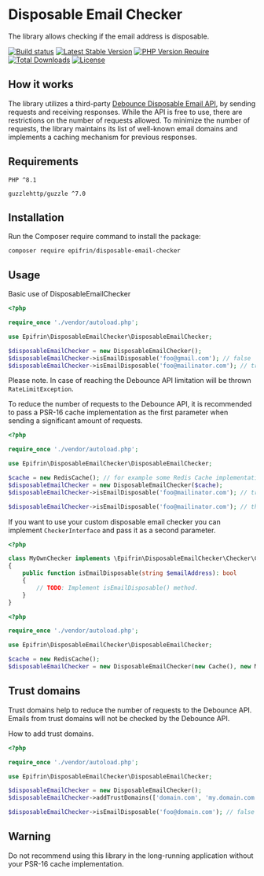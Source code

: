# Disposable Email Checker
The library allows checking if the email address is disposable.

[![Build status](https://github.com/epifrin/DisposableEmailChecker/actions/workflows/build.yml/badge.svg)](https://github.com/epifrin/DisposableEmailChecker/actions/workflows/build.yml)
[![Latest Stable Version](http://poser.pugx.org/epifrin/disposable-email-checker/v)](https://packagist.org/packages/epifrin/disposable-email-checker)
[![PHP Version Require](http://poser.pugx.org/epifrin/disposable-email-checker/require/php)](https://packagist.org/packages/epifrin/disposable-email-checker)
[![Total Downloads](http://poser.pugx.org/epifrin/disposable-email-checker/downloads)](https://packagist.org/packages/epifrin/disposable-email-checker)
[![License](http://poser.pugx.org/epifrin/disposable-email-checker/license)](https://packagist.org/packages/epifrin/disposable-email-checker) 

## How it works

The library utilizes a third-party [Debounce Disposable Email API](https://debounce.io/free-disposable-check-api/), by sending requests and receiving responses. 
While the API is free to use, there are restrictions on the number of requests allowed. 
To minimize the number of requests, the library maintains its list of well-known email domains and implements a caching mechanism for previous responses.

## Requirements

`PHP ^8.1`

`guzzlehttp/guzzle ^7.0`

## Installation

Run the Composer require command to install the package:

`composer require epifrin/disposable-email-checker`

## Usage

Basic use of DisposableEmailChecker

```php
<?php

require_once './vendor/autoload.php';

use Epifrin\DisposableEmailChecker\DisposableEmailChecker;

$disposableEmailChecker = new DisposableEmailChecker();
$disposableEmailChecker->isEmailDisposable('foo@gmail.com'); // false
$disposableEmailChecker->isEmailDisposable('foo@mailinator.com'); // true
```
Please note. In case of reaching the Debounce API limitation will be thrown `RateLimitException`.

To reduce the number of requests to the Debounce API, it is recommended to pass a PSR-16 cache implementation as the first parameter when sending a significant amount of requests.

```php
<?php

require_once './vendor/autoload.php';

use Epifrin\DisposableEmailChecker\DisposableEmailChecker;

$cache = new RedisCache(); // for example some Redis Cache implementation
$disposableEmailChecker = new DisposableEmailChecker($cache);
$disposableEmailChecker->isEmailDisposable('foo@mailinator.com'); // true

$disposableEmailChecker->isEmailDisposable('foo@mailinator.com'); // this request will not be sent to the Debounce API while it present in Redis
```

If you want to use your custom disposable email checker you can implement `CheckerInterface` and pass it as a second parameter.

```php
<?php

class MyOwnChecker implements \Epifrin\DisposableEmailChecker\Checker\CheckerInterface
{
    public function isEmailDisposable(string $emailAddress): bool
    {
        // TODO: Implement isEmailDisposable() method.
    }
}
```

```php
<?php

require_once './vendor/autoload.php';

use Epifrin\DisposableEmailChecker\DisposableEmailChecker;

$cache = new RedisCache();
$disposableEmailChecker = new DisposableEmailChecker(new Cache(), new MyOwnChecker());
```

## Trust domains

Trust domains help to reduce the number of requests to the Debounce API.
Emails from trust domains will not be checked by the Debounce API.

How to add trust domains.

```php
<?php

require_once './vendor/autoload.php';

use Epifrin\DisposableEmailChecker\DisposableEmailChecker;

$disposableEmailChecker = new DisposableEmailChecker();
$disposableEmailChecker->addTrustDomains(['domain.com', 'my.domain.com']);

$disposableEmailChecker->isEmailDisposable('foo@domain.com'); // false
```

## Warning
Do not recommend using this library in the long-running application without your PSR-16 cache implementation.